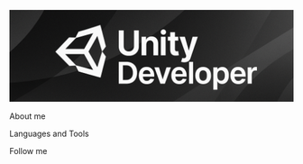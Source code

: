 ![Header](https://github.com/destrosez/destrosez/blob/main/assets/banner.png)

About me

Languages and Tools

Follow me
